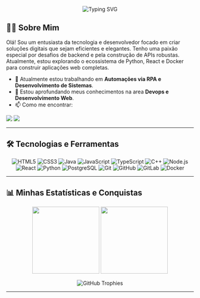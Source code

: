 <p align="center">
  <img src="https://readme-typing-svg.herokuapp.com?font=Fira+Code&size=22&pause=1000&color=00B4D8&center=true&width=435&lines=Ol%C3%A1%2C+meu+nome+%C3%A9+Pedro+Arthur!;Seja+bem-vindo(a)+ao+meu+perfil!;Sou+Desenvolvedor+Fullstack;Sempre+buscando+aprender+e+evoluir;Vamos+nos+conectar!" alt="Typing SVG" />
</p>

## 👨‍💻 Sobre Mim

Olá! Sou um entusiasta da tecnologia e desenvolvedor focado em criar soluções digitais que sejam eficientes e elegantes. Tenho uma paixão especial por desafios de backend e pela construção de APIs robustas. Atualmente, estou explorando o ecossistema de Python, React e Docker para construir aplicações web completas.

- 🔭 Atualmente estou trabalhando em **Automações via RPA e Desenvolvimento de Sistemas**.
- 🌱 Estou aprofundando meus conhecimentos na area **Devops e Desenvolvimento Web**.
- 📫 Como me encontrar:

<p align="left">
  <a href="mailto:pedro.alecrim10@gmail.com" alt="Gmail">
  <img src="https://img.shields.io/badge/-Gmail-FF0000?style=for-the-badge&logo=gmail&logoColor=white" /></a>
  <a href="https://www.linkedin.com/in/pedroalecrim/" alt="LinkedIn">
  <img src="https://img.shields.io/badge/-LinkedIn-0077B5?style=for-the-badge&logo=linkedin&logoColor=white" /></a>
</p>

---

## 🛠️ Tecnologias e Ferramentas

<p align="center">
  <img src="https://img.shields.io/badge/HTML5-E34F26?style=for-the-badge&logo=html5&logoColor=white" alt="HTML5"/>
  <img src="https://img.shields.io/badge/CSS3-1572B6?style=for-the-badge&logo=css3&logoColor=white" alt="CSS3"/>
  <img src="https://img.shields.io/badge/Java-ED8B00?style=for-the-badge&logo=openjdk&logoColor=white" alt="Java"/>
  <img src="https://img.shields.io/badge/JavaScript-F7DF1E?style=for-the-badge&logo=javascript&logoColor=black" alt="JavaScript"/>
  <img src="https://img.shields.io/badge/TypeScript-3178C6?style=for-the-badge&logo=typescript&logoColor=white" alt="TypeScript"/>
  <img src="https://img.shields.io/badge/C%2B%2B-00599C?style=for-the-badge&logo=cplusplus&logoColor=white" alt="C++"/>
  <img src="https://img.shields.io/badge/Node.js-339933?style=for-the-badge&logo=nodedotjs&logoColor=white" alt="Node.js"/>
  <img src="https://img.shields.io/badge/React-20232A?style=for-the-badge&logo=react&logoColor=61DAFB" alt="React"/>
  <img src="https://img.shields.io/badge/Python-3776AB?style=for-the-badge&logo=python&logoColor=white" alt="Python"/>
  <img src="https://img.shields.io/badge/PostgreSQL-316192?style=for-the-badge&logo=postgresql&logoColor=white" alt="PostgreSQL"/>
  <img src="https://img.shields.io/badge/Git-E34F26?style=for-the-badge&logo=git&logoColor=white" alt="Git"/>
  <img src="https://img.shields.io/badge/GitHub-100000?style=for-the-badge&logo=github&logoColor=white" alt="GitHub"/>
  <img src="https://img.shields.io/badge/GitLab-FC6D26?style=for-the-badge&logo=gitlab&logoColor=white" alt="GitLab"/>
  <img src="https://img.shields.io/badge/Docker-2496ED?style=for-the-badge&logo=docker&logoColor=white" alt="Docker"/>
</p>

---

## 📊 Minhas Estatísticas e Conquistas

<div align="center">
  
<p>
  <img height="180em" src="https://github-readme-stats.vercel.app/api?username=pedroalec&show_icons=true&theme=dracula&include_all_commits=true&count_private=true"/>
  <img height="180em" src="https://github-readme-stats.vercel.app/api/top-langs/?username=pedroalec&layout=compact&langs_count=8&theme=dracula"/>
</p>

<p>
  <img src="https://github-profile-trophy.vercel.app/?username=pedroalec&theme=dracula&column=7" alt="GitHub Trophies" />
</p>

</div>

---